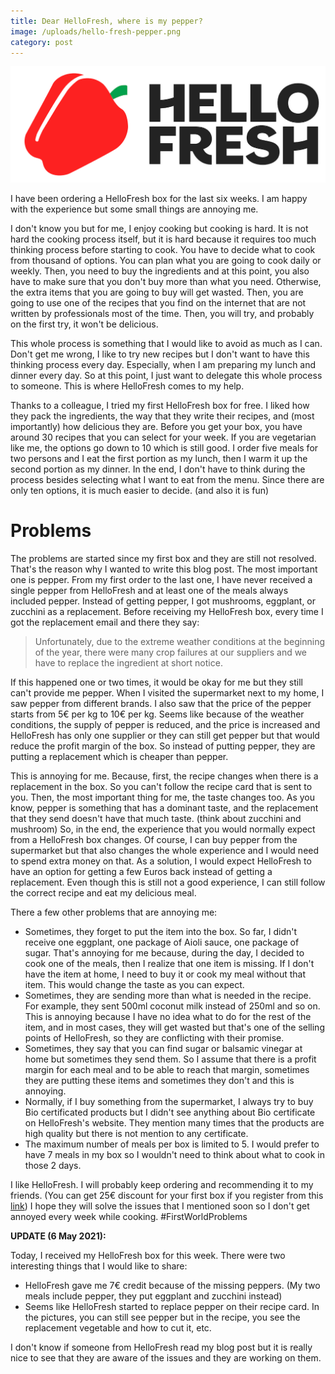 ```yaml
---
title: Dear HelloFresh, where is my pepper?
image: /uploads/hello-fresh-pepper.png
category: post
---
```


![Hello Fresh Logo](/uploads/hello-fresh-pepper.png)

I have been ordering a HelloFresh box for the last six weeks. I am happy with the experience but some small things are annoying me.

I don't know you but for me, I enjoy cooking but cooking is hard. It is not hard the cooking process itself, but it is hard because it requires too much thinking process before starting to cook. You have to decide what to cook from thousand of options. You can plan what you are going to cook daily or weekly. Then, you need to buy the ingredients and at this point, you also have to make sure that you don't buy more than what you need. Otherwise, the extra items that you are going to buy will get wasted. Then, you are going to use one of the recipes that you find on the internet that are not written by professionals most of the time. Then, you will try, and probably on the first try, it won't be delicious.

This whole process is something that I would like to avoid as much as I can. Don't get me wrong, I like to try new recipes but I don't want to have this thinking process every day. Especially, when I am preparing my lunch and dinner every day. So at this point, I just want to delegate this whole process to someone. This is where HelloFresh comes to my help.

Thanks to a colleague, I tried my first HelloFresh box for free. I liked how they pack the ingredients, the way that they write their recipes, and (most importantly) how delicious they are. Before you get your box, you have around 30 recipes that you can select for your week. If you are vegetarian like me, the options go down to 10 which is still good. I order five meals for two persons and I eat the first portion as my lunch, then I warm it up the second portion as my dinner. In the end, I don't have to think during the process besides selecting what I want to eat from the menu. Since there are only ten options, it is much easier to decide. (and also it is fun)

# Problems

The problems are started since my first box and they are still not resolved. That's the reason why I wanted to write this blog post. The most important one is pepper. From my first order to the last one, I have never received a single pepper from HelloFresh and at least one of the meals always included pepper. Instead of getting pepper, I got mushrooms, eggplant, or zucchini as a replacement. Before receiving my HelloFresh box, every time I got the replacement email and there they say:

> Unfortunately, due to the extreme weather conditions at the beginning of the year, there were many crop failures at our suppliers and we have to replace the ingredient at short notice. 

If this happened one or two times, it would be okay for me but they still can't provide me pepper. When I visited the supermarket next to my home, I saw pepper from different brands. I also saw that the price of the pepper starts from 5€ per kg to 10€ per kg. Seems like because of the weather conditions, the supply of pepper is reduced, and the price is increased and HelloFresh has only one supplier or they can still get pepper but that would reduce the profit margin of the box. So instead of putting pepper, they are putting a replacement which is cheaper than pepper. 

This is annoying for me. Because, first, the recipe changes when there is a replacement in the box. So you can't follow the recipe card that is sent to you. Then, the most important thing for me, the taste changes too. As you know, pepper is something that has a dominant taste, and the replacement that they send doesn't have that much taste. (think about zucchini and mushroom) So, in the end, the experience that you would normally expect from a HelloFresh box changes. Of course, I can buy pepper from the supermarket but that also changes the whole experience and I would need to spend extra money on that. As a solution, I would expect HelloFresh to have an option for getting a few Euros back instead of getting a replacement.  Even though this is still not a good experience, I can still follow the correct recipe and eat my delicious meal.

There a few other problems that are annoying me:

- Sometimes, they forget to put the item into the box. So far, I didn't receive one eggplant, one package of Aioli sauce, one package of sugar. That's annoying for me because, during the day, I decided to cook one of the meals, then I realize that one item is missing. If I don't have the item at home, I need to buy it or cook my meal without that item. This would change the taste as you can expect.
- Sometimes, they are sending more than what is needed in the recipe. For example, they sent 500ml coconut milk instead of 250ml and so on. This is annoying because I have no idea what to do for the rest of the item, and in most cases, they will get wasted but that's one of the selling points of HelloFresh, so they are conflicting with their promise.
- Sometimes, they say that you can find sugar or balsamic vinegar at home but sometimes they send them. So I assume that there is a profit margin for each meal and to be able to reach that margin, sometimes they are putting these items and sometimes they don't and this is annoying.
- Normally, if I buy something from the supermarket, I always try to buy Bio certificated products but I didn't see anything about Bio certificate on HelloFresh's website. They mention many times that the products are high quality but there is not mention to any certificate.
- The maximum number of meals per box is limited to 5. I would prefer to have 7 meals in my box so I wouldn't need to think about what to cook in those 2 days.

I like HelloFresh. I will probably keep ordering and recommending it to my friends. (You can get 25€ discount for your first box if you register from this [link](https://www.hellofresh.de/pages/raf_lp11?c=HS-01JIRP6L3&utm_campaign=clipboard&utm_couponvalue=20&utm_invitername=Mert&utm_medium=referral&utm_source=raf-share)) I hope they will solve the issues that I mentioned soon so I don't get annoyed every week while cooking. #FirstWorldProblems

**UPDATE (6 May 2021):**

Today, I received my HelloFresh box for this week. There were two interesting things that I would like to share:

- HelloFresh gave me 7€ credit because of the missing peppers. (My two meals include pepper, they put eggplant and zucchini instead)
- Seems like HelloFresh started to replace pepper on their recipe card. In the pictures, you can still see pepper but in the recipe, you see the replacement vegetable and how to cut it, etc.

I don't know if someone from HelloFresh read my blog post but it is really nice to see that they are aware of the issues and they are working on them.

